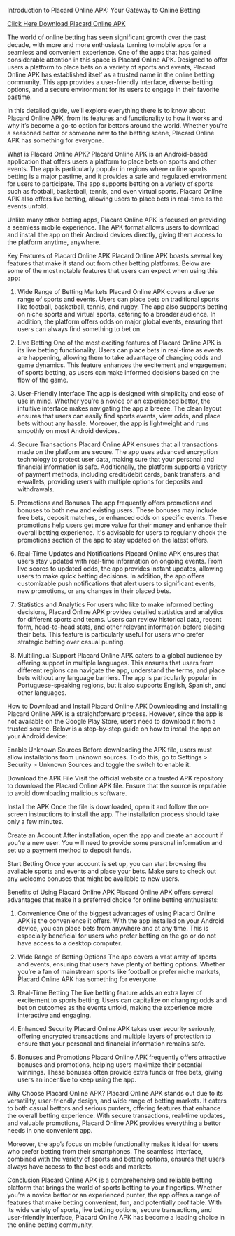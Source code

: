 Introduction to Placard Online APK: Your Gateway to Online Betting

[Click Here Download Placard Online APK](https://spoo.me/YJqfei)

The world of online betting has seen significant growth over the past decade, with more and more enthusiasts turning to mobile apps for a seamless and convenient experience. One of the apps that has gained considerable attention in this space is Placard Online APK. Designed to offer users a platform to place bets on a variety of sports and events, Placard Online APK has established itself as a trusted name in the online betting community. This app provides a user-friendly interface, diverse betting options, and a secure environment for its users to engage in their favorite pastime.

In this detailed guide, we’ll explore everything there is to know about Placard Online APK, from its features and functionality to how it works and why it’s become a go-to option for bettors around the world. Whether you’re a seasoned bettor or someone new to the betting scene, Placard Online APK has something for everyone.

What is Placard Online APK?
Placard Online APK is an Android-based application that offers users a platform to place bets on sports and other events. The app is particularly popular in regions where online sports betting is a major pastime, and it provides a safe and regulated environment for users to participate. The app supports betting on a variety of sports such as football, basketball, tennis, and even virtual sports. Placard Online APK also offers live betting, allowing users to place bets in real-time as the events unfold.

Unlike many other betting apps, Placard Online APK is focused on providing a seamless mobile experience. The APK format allows users to download and install the app on their Android devices directly, giving them access to the platform anytime, anywhere.

Key Features of Placard Online APK
Placard Online APK boasts several key features that make it stand out from other betting platforms. Below are some of the most notable features that users can expect when using this app:

1. Wide Range of Betting Markets
Placard Online APK covers a diverse range of sports and events. Users can place bets on traditional sports like football, basketball, tennis, and rugby. The app also supports betting on niche sports and virtual sports, catering to a broader audience. In addition, the platform offers odds on major global events, ensuring that users can always find something to bet on.

2. Live Betting
One of the most exciting features of Placard Online APK is its live betting functionality. Users can place bets in real-time as events are happening, allowing them to take advantage of changing odds and game dynamics. This feature enhances the excitement and engagement of sports betting, as users can make informed decisions based on the flow of the game.

3. User-Friendly Interface
The app is designed with simplicity and ease of use in mind. Whether you’re a novice or an experienced bettor, the intuitive interface makes navigating the app a breeze. The clean layout ensures that users can easily find sports events, view odds, and place bets without any hassle. Moreover, the app is lightweight and runs smoothly on most Android devices.

4. Secure Transactions
Placard Online APK ensures that all transactions made on the platform are secure. The app uses advanced encryption technology to protect user data, making sure that your personal and financial information is safe. Additionally, the platform supports a variety of payment methods, including credit/debit cards, bank transfers, and e-wallets, providing users with multiple options for deposits and withdrawals.

5. Promotions and Bonuses
The app frequently offers promotions and bonuses to both new and existing users. These bonuses may include free bets, deposit matches, or enhanced odds on specific events. These promotions help users get more value for their money and enhance their overall betting experience. It's advisable for users to regularly check the promotions section of the app to stay updated on the latest offers.

6. Real-Time Updates and Notifications
Placard Online APK ensures that users stay updated with real-time information on ongoing events. From live scores to updated odds, the app provides instant updates, allowing users to make quick betting decisions. In addition, the app offers customizable push notifications that alert users to significant events, new promotions, or any changes in their placed bets.

7. Statistics and Analytics
For users who like to make informed betting decisions, Placard Online APK provides detailed statistics and analytics for different sports and teams. Users can review historical data, recent form, head-to-head stats, and other relevant information before placing their bets. This feature is particularly useful for users who prefer strategic betting over casual punting.

8. Multilingual Support
Placard Online APK caters to a global audience by offering support in multiple languages. This ensures that users from different regions can navigate the app, understand the terms, and place bets without any language barriers. The app is particularly popular in Portuguese-speaking regions, but it also supports English, Spanish, and other languages.

How to Download and Install Placard Online APK
Downloading and installing Placard Online APK is a straightforward process. However, since the app is not available on the Google Play Store, users need to download it from a trusted source. Below is a step-by-step guide on how to install the app on your Android device:

Enable Unknown Sources
Before downloading the APK file, users must allow installations from unknown sources. To do this, go to Settings > Security > Unknown Sources and toggle the switch to enable it.

Download the APK File
Visit the official website or a trusted APK repository to download the Placard Online APK file. Ensure that the source is reputable to avoid downloading malicious software.

Install the APK
Once the file is downloaded, open it and follow the on-screen instructions to install the app. The installation process should take only a few minutes.

Create an Account
After installation, open the app and create an account if you’re a new user. You will need to provide some personal information and set up a payment method to deposit funds.

Start Betting
Once your account is set up, you can start browsing the available sports and events and place your bets. Make sure to check out any welcome bonuses that might be available to new users.

Benefits of Using Placard Online APK
Placard Online APK offers several advantages that make it a preferred choice for online betting enthusiasts:

1. Convenience
One of the biggest advantages of using Placard Online APK is the convenience it offers. With the app installed on your Android device, you can place bets from anywhere and at any time. This is especially beneficial for users who prefer betting on the go or do not have access to a desktop computer.

2. Wide Range of Betting Options
The app covers a vast array of sports and events, ensuring that users have plenty of betting options. Whether you’re a fan of mainstream sports like football or prefer niche markets, Placard Online APK has something for everyone.

3. Real-Time Betting
The live betting feature adds an extra layer of excitement to sports betting. Users can capitalize on changing odds and bet on outcomes as the events unfold, making the experience more interactive and engaging.

4. Enhanced Security
Placard Online APK takes user security seriously, offering encrypted transactions and multiple layers of protection to ensure that your personal and financial information remains safe.

5. Bonuses and Promotions
Placard Online APK frequently offers attractive bonuses and promotions, helping users maximize their potential winnings. These bonuses often provide extra funds or free bets, giving users an incentive to keep using the app.

Why Choose Placard Online APK?
Placard Online APK stands out due to its versatility, user-friendly design, and wide range of betting markets. It caters to both casual bettors and serious punters, offering features that enhance the overall betting experience. With secure transactions, real-time updates, and valuable promotions, Placard Online APK provides everything a bettor needs in one convenient app.

Moreover, the app’s focus on mobile functionality makes it ideal for users who prefer betting from their smartphones. The seamless interface, combined with the variety of sports and betting options, ensures that users always have access to the best odds and markets.

Conclusion
Placard Online APK is a comprehensive and reliable betting platform that brings the world of sports betting to your fingertips. Whether you’re a novice bettor or an experienced punter, the app offers a range of features that make betting convenient, fun, and potentially profitable. With its wide variety of sports, live betting options, secure transactions, and user-friendly interface, Placard Online APK has become a leading choice in the online betting community.

